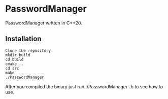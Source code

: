 # PasswordManager
PasswordManager written in C++20.

## Installation
```
Clone the repository
mkdir build
cd build
cmake ..
cd src
make
./PasswordManager
```

After you compiled the binary just run ./PasswordManager -h to see how to use.
